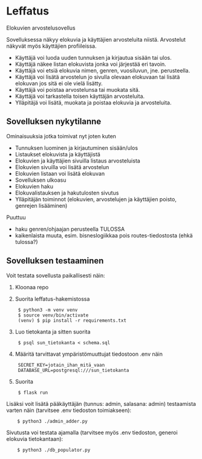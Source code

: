 # Leffatus
Elokuvien arvostelusovellus

Sovelluksessa näkyy elokuvia ja käyttäjien arvosteluita niistä. Arvostelut näkyvät myös käyttäjien profiileissa.
- Käyttäjä voi luoda uuden tunnuksen ja kirjautua sisään tai ulos.
- Käyttäjä näkee listan elokuvista jonka voi järjestää eri tavoin.
- Käyttäjä voi etsiä elokuvia nimen, genren, vuosiluvun, jne. perusteella.
- Käyttäjä voi lisätä arvostelun jo sivulla olevaan elokuvaan tai lisätä elokuvan jos sitä ei ole vielä lisätty.
- Käyttäjä voi poistaa arvostelunsa tai muokata sitä. 
- Käyttäjä voi tarkastella toisen käyttäjän arvosteluita.
- Ylläpitäjä voi lisätä, muokata ja poistaa elokuvia ja arvosteluita. 

## Sovelluksen nykytilanne
Ominaisuuksia jotka toimivat nyt joten kuten
- Tunnuksen luominen ja kirjautuminen sisään/ulos
- Listaukset elokuvista ja käyttäjistä
- Elokuvien ja käyttäjien sivuilla listaus arvosteluista
- Elokuvien sivuilla voi lisätä arvostelun
- Elokuvien listaan voi lisätä elokuvan
- Sovelluksen ulkoasu
- Elokuvien haku
- Elokuvalistauksen ja hakutulosten sivutus
- Ylläpitäjän toiminnot (elokuvien, arvostelujen ja käyttäjien poisto, genrejen lisääminen)

Puuttuu
- haku genren/ohjaajan perusteella TULOSSA
- kaikenlaista muuta, esim. bisneslogiikkaa pois routes-tiedostosta (ehkä tulossa?)
## Sovelluksen testaaminen

Voit testata sovellusta paikallisesti näin:
1. Kloonaa repo
2. Suorita leffatus-hakemistossa

        $ python3 -m venv venv
        $ source venv/bin/activate
        (venv) $ pip install -r requirements.txt

3. Luo tietokanta ja sitten suorita

        $ psql sun_tietokanta < schema.sql
        
4. Määritä tarvittavat ympäristömuuttujat tiedostoon .env näin

        SECRET_KEY=jotain_ihan_mitä_vaan
        DATABASE_URL=postgresql:///sun_tietokanta

5. Suorita

        $ flask run

Lisäksi voit lisätä pääkäyttäjän (tunnus: admin, salasana: admin) testaamista varten näin (tarvitsee .env tiedoston toimiakseen): 

        $ python3 ./admin_adder.py

Sivutusta voi testata ajamalla (tarvitsee myös .env tiedoston, generoi elokuvia tietokantaan):

        $ python3 ./db_populator.py